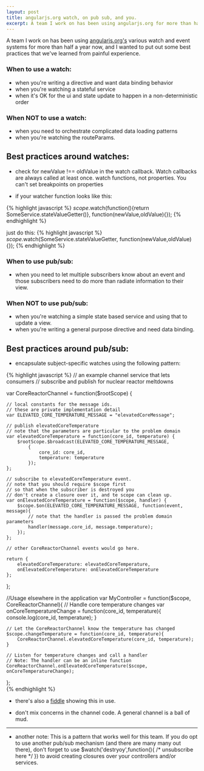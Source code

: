 ```yaml
---
layout: post
title: angularjs.org watch, on pub sub, and you.
excerpt: A team I work on has been using angularjs.org for more than half a year now, and I wanted to put out some best practices...
---
```

A team I work on has been using [angularjs.org's](http://angularjs.org) various watch and event systems for more than half a year now, and I wanted to put out some best practices that we've learned from painful experience.

### When to use a watch:
* when you're writing a directive and want data binding behavior
* when you're watching a stateful service 
* when it's OK for the ui and state update to happen in a non-deterministic order

### When NOT to use a watch:
* when you need to orchestrate complicated data loading patterns
* when you're watching the routeParams.

## Best practices around watches:

* check for newValue !== oldValue in the watch callback.  Watch callbacks are always called at least once.
watch functions, not properties.  You can't set breakpoints on properties

* if your watcher function looks like this:

{% highlight javascript %}
$scope.$watch(function(){return SomeService.stateValueGetter()},
    function(newValue,oldValue){});
{% endhighlight %}

just do this:
{% highlight javascript %}
$scope.$watch(SomeService.stateValueGetter,
    function(newValue,oldValue){});
{% endhighlight %}

### When to use pub/sub:

* when you need to let multiple subscribers know about an event and those subscribers need to do more than radiate information to their view.

### When NOT to use pub/sub:

* when you're watching a simple state based service and using that to update a view.
* when you're writing a general purpose directive and need data binding.

## Best practices around pub/sub:

* encapsulate subject-specific watches using the following pattern:

{% highlight javascript %}
// an example channel service that lets consumers
// subscribe and publish for nuclear reactor meltdowns
 
var CoreReactorChannel = function($rootScope) {
 
    // local constants for the message ids.  
    // these are private implementation detail
    var ELEVATED_CORE_TEMPERATURE_MESSAGE = "elevatedCoreMessage";
 
    // publish elevatedCoreTemperature
    // note that the parameters are particular to the problem domain
    var elevatedCoreTemperature = function(core_id, temperature) {
        $rootScope.$broadcast(ELEVATED_CORE_TEMPERATURE_MESSAGE,
            {
                core_id: core_id,
                temperature: temperature
            });
    };
 
    // subscribe to elevatedCoreTemperature event.
    // note that you should require $scope first 
    // so that when the subscriber is destroyed you 
    // don't create a closure over it, and te scope can clean up. 
    var onElevatedCoreTemperature = function($scope, handler) {
        $scope.$on(ELEVATED_CORE_TEMPERATURE_MESSAGE, function(event, message){
            // note that the handler is passed the problem domain parameters 
            handler(message.core_id, message.temperature);
        });
    };

    // other CoreReactorChannel events would go here.

    return {
        elevatedCoreTemperature: elevatedCoreTemperature,
        onElevatedCoreTemperature: onElevatedCoreTemperature
    };
};

 
//Usage elsewhere in the application
var MyController = function($scope, CoreReactorChannel){
    // Handle core temperature changes
    var onCoreTemperatureChange = function(core_id, temperature){
        console.log(core_id, temperature);
    }
    
    // Let the CoreReactorChannel know the temperature has changed
    $scope.changeTemperature = function(core_id, temperature){
        CoreReactorChannel.elevatedCoreTemperature(core_id, temperature);
    }
 
    // Listen for temperature changes and call a handler
    // Note: The handler can be an inline function
    CoreReactorChannel.onElevatedCoreTemperature($scope, onCoreTemperatureChange);
};   
{% endhighlight %}

* there's also a [fiddle](http://jsfiddle.net/eburley/N2yUF) showing this in use.

* don't mix concerns in the channel code.  A general channel is a ball of mud.

---
* another note: This is a pattern that works well for this team.  If you do opt to 
use another pub/sub mechanism (and there are many many out there), don't forget to use
$watch('destryoy',function(){ /\* unsubscribe here \*/ }) to avoid creating closures over
your controllers and/or services.
